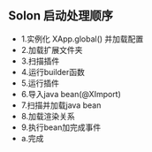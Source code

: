 
## Solon 启动处理顺序

* 1.实例化 XApp.global() 并加载配置
* 2.加载扩展文件夹
* 3.扫描插件
* 4.运行builder函数
* 5.运行插件
* 6.导入java bean(@XImport)
* 7.扫描并加载java bean
* 8.加载渲染关系
* 9.执行bean加完成事件
* a.完成

